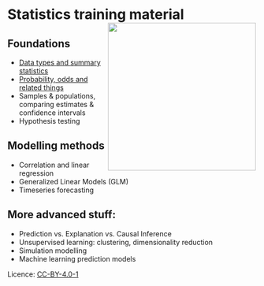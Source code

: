 # Statistics training material  <img src="https://www.birminghamsolihull.icb.nhs.uk/application/files/1316/5651/5354/logo_full_colour_main_lockup.svg" align="right" width="300px"/>


## Foundations

+ [Data types and summary statistics](session1_data_types_summary_stats.html)
+ [Probability, odds and related things](session2_probability_odds_and_related.html)
+ Samples & populations, comparing estimates & confidence intervals
+ Hypothesis testing

## Modelling methods
+ Correlation and linear regression
+ Generalized Linear Models (GLM)
+ Timeseries forecasting

## More advanced stuff:
+ Prediction vs. Explanation vs. Causal Inference
+ Unsupervised learning: clustering, dimensionality reduction
+ Simulation modelling
+ Machine learning prediction models


Licence: [CC-BY-4.0-1](https://github.com/Birmingham-and-Solihull-ICS/statistics_training?tab=CC-BY-4.0-1-ov-file)